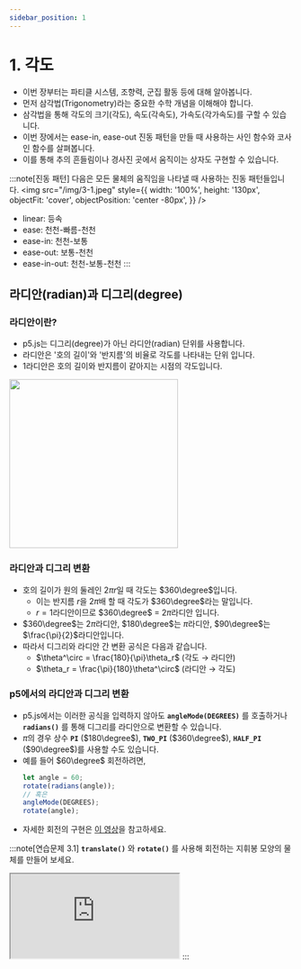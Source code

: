 ```yaml
---
sidebar_position: 1
---
```


# 1. 각도

- 이번 장부터는 파티클 시스템, 조향력, 군집 활동 등에 대해 알아봅니다.
- 먼저 삼각법(Trigonometry)라는 중요한 수학 개념을 이해해야 합니다.
- 삼각법을 통해 각도의 크기(각도), 속도(각속도), 가속도(각가속도)를 구할 수 있습니다.
- 이번 장에서는 ease-in, ease-out 진동 패턴을 만들 때 사용하는 사인 함수와 코사인 함수를 살펴봅니다.
- 이를 통해 추의 흔들림이나 경사진 곳에서 움직이는 상자도 구현할 수 있습니다.

:::note[진동 패턴]
다음은 모든 물체의 움직임을 나타낼 때 사용하는 진동 패턴들입니다.
<img src="/img/3-1.jpeg" style={{
        width: '100%',
        height: '130px',
        objectFit: 'cover',
        objectPosition: 'center -80px',
      }} />

- linear: 등속
- ease: 천천-빠름-천천
- ease-in: 천천-보통
- ease-out: 보통-천천
- ease-in-out: 천천-보통-천천
  :::

## 라디안(radian)과 디그리(degree)

### 라디안이란?

- p5.js는 디그리(degree)가 아닌 라디안(radian) 단위를 사용합니다.
- 라디안은 '호의 길이'와 '반지름'의 비율로 각도를 나타내는 단위 입니다.
- 1라디안은 호의 길이와 반지름이 같아지는 시점의 각도입니다.

<img width="300px" src="https://natureofcode.com/static/5f7d8c5419a0e1ec08cb3c3696afcc77/29717/03_oscillation_4.webp" />

### 라디안과 디그리 변환

- 호의 길이가 원의 둘레인 $2\pi r$일 때 각도는 $360\degree$입니다.
  - 이는 반지름 $r$을 $2\pi$배 할 때 각도가 $360\degree$라는 말입니다.
  - $r=1$라디안이므로 $360\degree$ = $2\pi$라디안 입니다.
- $360\degree$는 $2\pi$라디안, $180\degree$는 $\pi$라디안, $90\degree$는 $\frac{\pi}{2}$라디안입니다.
- 따라서 디그리와 라디안 간 변환 공식은 다음과 같습니다.
  - $\theta^\circ = \frac{180}{\pi}\theta_r$ (각도 $\rightarrow$ 라디안)
  - $\theta_r = \frac{\pi}{180}\theta^\circ$ (라디안 $\rightarrow$ 각도)

### p5에서의 라디안과 디그리 변환

- p5.js에서는 이러한 공식을 입력하지 않아도 **`angleMode(DEGREES)`** 를 호출하거나 **`radians()`** 를 통해 디그리를 라디안으로 변환할 수 있습니다.
- $\pi$의 경우 상수 **`PI`** ($180\degree$), **`TWO_PI`** ($360\degree$), **`HALF_PI`** ($90\degree$)를 사용할 수도 있습니다.
- 예를 들어 $60\degree$ 회전하려면,
  ```js
  let angle = 60;
  rotate(radians(angle));
  // 혹은
  angleMode(DEGREES);
  rotate(angle);
  ```
- 자세한 회전의 구현은 [이 영상](https://thecodingtrain.com/tracks/transformations-in-p5)을 참고하세요.

:::note[연습문제 3.1]
**`translate()`** 와 **`rotate()`** 를 사용해 회전하는 지휘봉 모양의 물체를 만들어 보세요.

<iframe class="editor" src="https://editor.p5js.org/urbanscratcher/full/oOJ0kTVaD"></iframe>
:::
